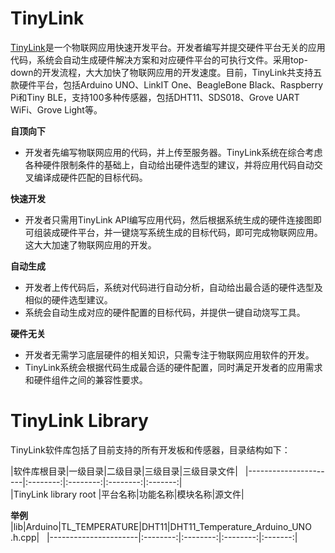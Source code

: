 # TinyLink
[TinyLink](http://tinylink.emnets.org)是一个物联网应用快速开发平台。开发者编写并提交硬件平台无关的应用代码，系统会自动生成硬件解决方案和对应硬件平台的可执行文件。采用top-down的开发流程，大大加快了物联网应用的开发速度。目前，TinyLink共支持五款硬件平台，包括Arduino UNO、LinkIT One、BeagleBone Black、Raspberry Pi和Tiny BLE，支持100多种传感器，包括DHT11、SDS018、Grove UART WiFi、Grove Light等。

**自顶向下**
- 开发者先编写物联网应用的代码，并上传至服务器。TinyLink系统在综合考虑各种硬件限制条件的基础上，自动给出硬件选型的建议，并将应用代码自动交叉编译成硬件匹配的目标代码。

**快速开发**
- 开发者只需用TinyLink API编写应用代码，然后根据系统生成的硬件连接图即可组装成硬件平台，并一键烧写系统生成的目标代码，即可完成物联网应用。这大大加速了物联网应用的开发。

**自动生成**
- 开发者上传代码后，系统对代码进行自动分析，自动给出最合适的硬件选型及相似的硬件选型建议。
- 系统会自动生成对应的硬件配置的目标代码，并提供一键自动烧写工具。

**硬件无关**
- 开发者无需学习底层硬件的相关知识，只需专注于物联网应用软件的开发。
- TinyLink系统会根据代码生成最合适的硬件配置，同时满足开发者的应用需求和硬件组件之间的兼容性要求。

# TinyLink Library
TinyLink软件库包括了目前支持的所有开发板和传感器，目录结构如下：

|软件库根目录|一级目录|二级目录|三级目录|三级目录文件|  
|----------------------|:--------:|:--------:|:--------:|:-------:|  
|TinyLink library root |平台名称|功能名称|模块名称|源文件|  

**举例**
|lib|Arduino|TL_TEMPERATURE|DHT11|DHT11_Temperature_Arduino_UNO .h.cpp|  
|----------------------|:--------:|:--------:|:--------:|:-------:|  
